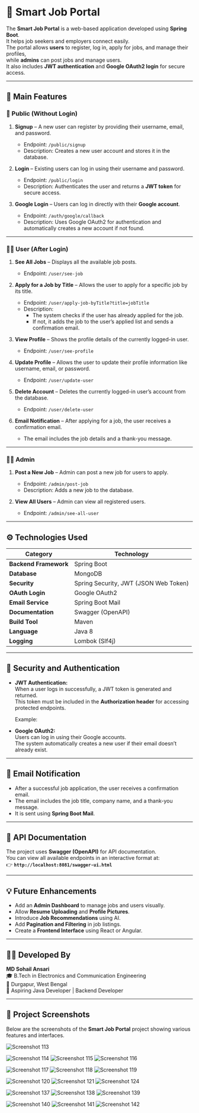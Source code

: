 # 🧠 Smart Job Portal

The **Smart Job Portal** is a web-based application developed using **Spring Boot**.  
It helps job seekers and employers connect easily.  
The portal allows **users** to register, log in, apply for jobs, and manage their profiles,  
while **admins** can post jobs and manage users.  
It also includes **JWT authentication** and **Google OAuth2 login** for secure access.

---

## 🚀 Main Features

### 👤 Public (Without Login)
1. **Signup** – A new user can register by providing their username, email, and password.  
   - Endpoint: `/public/signup`  
   - Description: Creates a new user account and stores it in the database.

2. **Login** – Existing users can log in using their username and password.  
   - Endpoint: `/public/login`  
   - Description: Authenticates the user and returns a **JWT token** for secure access.

3. **Google Login** – Users can log in directly with their **Google account**.  
   - Endpoint: `/auth/google/callback`  
   - Description: Uses Google OAuth2 for authentication and automatically creates a new account if not found.

---

### 🧑‍💼 User (After Login)
1. **See All Jobs** – Displays all the available job posts.  
   - Endpoint: `/user/see-job`

2. **Apply for a Job by Title** – Allows the user to apply for a specific job by its title.  
   - Endpoint: `/user/apply-job-byTitle?title=jobTitle`  
   - Description:  
     - The system checks if the user has already applied for the job.  
     - If not, it adds the job to the user’s applied list and sends a confirmation email.  

3. **View Profile** – Shows the profile details of the currently logged-in user.  
   - Endpoint: `/user/see-profile`

4. **Update Profile** – Allows the user to update their profile information like username, email, or password.  
   - Endpoint: `/user/update-user`

5. **Delete Account** – Deletes the currently logged-in user’s account from the database.  
   - Endpoint: `/user/delete-user`

6. **Email Notification** – After applying for a job, the user receives a confirmation email.  
   - The email includes the job details and a thank-you message.

---

### 👨‍💻 Admin
1. **Post a New Job** – Admin can post a new job for users to apply.  
   - Endpoint: `/admin/post-job`  
   - Description: Adds a new job to the database.

2. **View All Users** – Admin can view all registered users.  
   - Endpoint: `/admin/see-all-user`

---

## ⚙️ Technologies Used

| Category | Technology |
|-----------|-------------|
| **Backend Framework** | Spring Boot |
| **Database** | MongoDB |
| **Security** | Spring Security, JWT (JSON Web Token) |
| **OAuth Login** | Google OAuth2 |
| **Email Service** | Spring Boot Mail |
| **Documentation** | Swagger (OpenAPI) |
| **Build Tool** | Maven |
| **Language** | Java 8 |
| **Logging** | Lombok (Slf4j) |

---

## 🔐 Security and Authentication

- **JWT Authentication:**  
  When a user logs in successfully, a JWT token is generated and returned.  
  This token must be included in the **Authorization header** for accessing protected endpoints.

  Example:  


- **Google OAuth2:**  
Users can log in using their Google accounts.  
The system automatically creates a new user if their email doesn’t already exist.

---

## 📧 Email Notification

- After a successful job application, the user receives a confirmation email.  
- The email includes the job title, company name, and a thank-you message.  
- It is sent using **Spring Boot Mail**.

---

## 📘 API Documentation

The project uses **Swagger (OpenAPI)** for API documentation.  
You can view all available endpoints in an interactive format at:  
👉 **`http://localhost:8081/swagger-ui.html`**

---

## 💡 Future Enhancements

- Add an **Admin Dashboard** to manage jobs and users visually.  
- Allow **Resume Uploading** and **Profile Pictures**.  
- Introduce **Job Recommendations** using AI.  
- Add **Pagination and Filtering** in job listings.  
- Create a **Frontend Interface** using React or Angular.

---

## 👨‍💻 Developed By

**MD Sohail Ansari**  
🎓 B.Tech in Electronics and Communication Engineering  
📍 Durgapur, West Bengal  
💼 Aspiring Java Developer | Backend Developer  

---


## 📸 Project Screenshots

Below are the screenshots of the **Smart Job Portal** project showing various features and interfaces.


![Screenshot 113](Screenshot%20(113).png)


![Screenshot 114](Screenshot%20(114).png)
![Screenshot 115](Screenshot%20(115).png)
![Screenshot 116](Screenshot%20(116).png)


![Screenshot 117](Screenshot%20(117).png)
![Screenshot 118](Screenshot%20(118).png)
![Screenshot 119](Screenshot%20(119).png)


![Screenshot 120](Screenshot%20(120).png)
![Screenshot 121](Screenshot%20(121).png)
![Screenshot 124](Screenshot%20(124).png)


![Screenshot 137](Screenshot%20(137).png)
![Screenshot 138](Screenshot%20(138).png)
![Screenshot 139](Screenshot%20(139).png)


![Screenshot 140](Screenshot%20(140).png)
![Screenshot 141](Screenshot%20(141).png)
![Screenshot 142](Screenshot%20(142).png)

